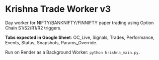 # Krishna Trade Worker v3


Day worker for NIFTY/BANKNIFTY/FINNIFTY paper trading using Option Chain S1/S2/R1/R2 triggers.


**Tabs expected in Google Sheet**: OC_Live, Signals, Trades, Performance, Events, Status, Snapshots, Params_Override.


Run on Render as a Background Worker: `python krishna_main.py`.
